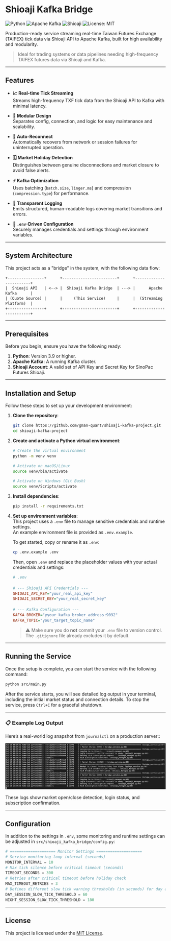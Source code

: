 # Shioaji Kafka Bridge

![Python](https://img.shields.io/badge/python-3.9%2B-blue) 
![Apache Kafka](https://img.shields.io/badge/Kafka-required-orange) 
![Shioaji](https://img.shields.io/badge/Shioaji-required-orange) 
![License: MIT](https://img.shields.io/badge/License-MIT-green)

Production-ready service streaming real-time Taiwan Futures Exchange (TAIFEX) tick data via Shioaji API to Apache Kafka, built for high availability and modularity.

> Ideal for trading systems or data pipelines needing high-frequency TAIFEX futures data via Shioaji and Kafka.


---

## Features

- **📈 Real-time Tick Streaming**  
  Streams high-frequency TXF tick data from the Shioaji API to Kafka with minimal latency.

- **🧩 Modular Design**  
  Separates config, connection, and logic for easy maintenance and scalability.

- **🔄 Auto-Reconnect**  
  Automatically recovers from network or session failures for uninterrupted operation.

- **🗓️ Market Holiday Detection**  
  Distinguishes between genuine disconnections and market closure to avoid false alerts.

- **⚡️ Kafka Optimization**  
  Uses batching (`batch.size`, `linger.ms`) and compression (`compression.type`) for performance.

- **📝 Transparent Logging**  
  Emits structured, human-readable logs covering market transitions and errors.

- **🔑 `.env`-Driven Configuration**  
  Securely manages credentials and settings through environment variables.

---

## System Architecture

This project acts as a "bridge" in the system, with the following data flow:

```
+----------------+      +------------------------+      +------------------------+
|  Shioaji API   | <--> |  Shioaji Kafka Bridge  | ---> |      Apache Kafka      |
| (Quote Source) |      |     (This Service)     |      |  (Streaming Platform)  |
+----------------+      +------------------------+      +------------------------+
```

---


## Prerequisites

Before you begin, ensure you have the following ready:

1.  **Python**: Version 3.9 or higher.
2.  **Apache Kafka**: A running Kafka cluster.
3.  **Shioaji Account**: A valid set of API Key and Secret Key for SinoPac Futures Shioaji.

---

## Installation and Setup

Follow these steps to set up your development environment:

1.  **Clone the repository**:
    ```bash
    git clone https://github.com/gman-quant/shioaji-kafka-project.git
    cd shioaji-kafka-project
    ```

2.  **Create and activate a Python virtual environment**:
    ```bash
    # Create the virtual environment
    python -m venv venv
    ```
    ```bash
    # Activate on macOS/Linux
    source venv/bin/activate
    ```
    ```bash
    # Activate on Windows (Git Bash)
    source venv/Scripts/activate
    ```

3.  **Install dependencies**:
    ```bash
    pip install -r requirements.txt
    ```

4.  **Set up environment variables**:  
    This project uses a `.env` file to manage sensitive credentials and runtime settings.  
    An example environment file is provided as `.env.example`.

    To get started, copy or rename it as `.env`:

    ```bash
    cp .env.example .env
    ```

    Then, open `.env` and replace the placeholder values with your actual credentials and settings:

    ```ini
    # .env

    # --- Shioaji API Credentials ---
    SHIOAJI_API_KEY="your_real_api_key"
    SHIOAJI_SECRET_KEY="your_real_secret_key"

    # --- Kafka Configuration ---
    KAFKA_BROKER="yyour_kafka_broker_address:9092"
    KAFKA_TOPIC="your_target_topic_name"
    ```

    > ⚠️ Make sure you do **not** commit your `.env` file to version control.  
    > The `.gitignore` file already excludes it by default.


---

## Running the Service

Once the setup is complete, you can start the service with the following command:

```bash
python src/main.py
```

After the service starts, you will see detailed log output in your terminal, including the initial market status and connection details. To stop the service, press `Ctrl+C` for a graceful shutdown.

---

### 📋 Example Log Output

Here’s a real-world log snapshot from `journalctl` on a production server::

![Kafka Bridge Log](pics/kafka_bridge_log.png)

These logs show market open/close detection, login status, and subscription confirmation.

---

## Configuration

In addition to the settings in `.env`, some monitoring and runtime settings can be adjusted in `src/shioaji_kafka_bridge/config.py`:

```python
# ==================== Monitor Settings ====================
# Service monitoring loop interval (seconds)
MONITOR_INTERVAL = 10
# Max tick silence before critical timeout (seconds)
TIMEOUT_SECONDS = 300
# Retries after critical timeout before holiday check
MAX_TIMEOUT_RETRIES = 3
# Defines different slow tick warning thresholds (in seconds) for day and night sessions.
DAY_SESSION_SLOW_TICK_THRESHOLD = 60
NIGHT_SESSION_SLOW_TICK_THRESHOLD = 180
```

---

## License

This project is licensed under the [MIT License](LICENSE).
